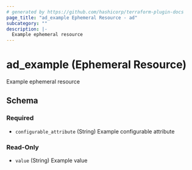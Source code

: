 ```yaml
---
# generated by https://github.com/hashicorp/terraform-plugin-docs
page_title: "ad_example Ephemeral Resource - ad"
subcategory: ""
description: |-
  Example ephemeral resource
---
```


# ad_example (Ephemeral Resource)

Example ephemeral resource



<!-- schema generated by tfplugindocs -->
## Schema

### Required

- `configurable_attribute` (String) Example configurable attribute

### Read-Only

- `value` (String) Example value
